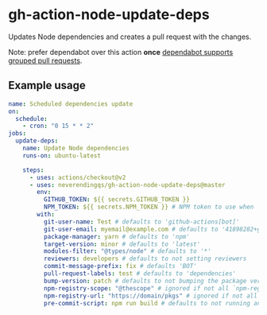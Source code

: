 # gh-action-node-update-deps

Updates Node dependencies and creates a pull request with the changes.

Note: prefer dependabot over this action **once** [dependabot supports grouped pull requests](https://github.com/dependabot/feedback/issues/5).

## Example usage

```yaml
name: Scheduled dependencies update
on:
  schedule:
    - cron: "0 15 * * 2"
jobs:
  update-deps:
    name: Update Node dependencies
    runs-on: ubuntu-latest

    steps:
      - uses: actions/checkout@v2
      - uses: neverendingqs/gh-action-node-update-deps@master
        env:
          GITHUB_TOKEN: ${{ secrets.GITHUB_TOKEN }}
          NPM_TOKEN: ${{ secrets.NPM_TOKEN }} # NPM token to use when `npm-registry-*` configs are set
        with:
          git-user-name: Test # defaults to 'github-actions[bot]'
          git-user-email: myemail@example.com # defaults to '41898282+github-actions[bot]@users.noreply.github.com'
          package-manager: yarn # defaults to 'npm'
          target-version: minor # defaults to 'latest'
          modules-filter: "@types/node" # defaults to '*'
          reviewers: developers # defaults to not setting reviewers
          commit-message-prefix: fix # defaults 'BOT'
          pull-request-labels: test # defaults to 'dependencies'
          bump-version: patch # defaults to not bumping the package version
          npm-registry-scope: "@thescope" # ignored if not all `npm-registry-*` configs are set
          npm-registry-url: "https://domain/pkgs" # ignored if not all `npm-registry-*` configs are set
          pre-commit-script: npm run build # defaults to not running anything
```
